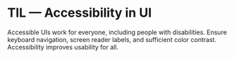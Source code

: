 # TIL — Accessibility in UI

Accessible UIs work for everyone, including people with disabilities.
Ensure keyboard navigation, screen reader labels, and sufficient color contrast.
Accessibility improves usability for all.
